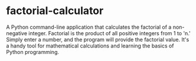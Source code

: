 # factorial-calculator


A Python command-line application that calculates the factorial of a non-negative integer. Factorial is the product of all positive integers from 1 to 'n.' Simply enter a number, and the program will provide the factorial value. It's a handy tool for mathematical calculations and learning the basics of Python programming.

